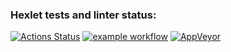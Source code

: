 ### Hexlet tests and linter status:
[![Actions Status](https://github.com/IVF13/java-project-lvl1/workflows/hexlet-check/badge.svg)](https://github.com/IVF13/java-project-lvl1/actions)
[![example workflow](https://github.com/github/docs/actions/workflows/main.yml/badge.svg)](https://github.com/IVF13/java-project-lvl1/actions)
[![AppVeyor](https://img.shields.io/appveyor/build/IVF13/java-project-lvl1)](https://github.com/IVF13/java-project-lvl1/actions)
